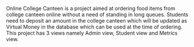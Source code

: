 Online College Canteen is a project aimed at ordering food items from college canteen online without a need of standing in long queues.
Students need to deposit an amount in the college canteen which will be updated as Virtual Money in the database which can be used at the time of ordering.
This project has 3 views namely Admin view, Student view and Metrics view.
